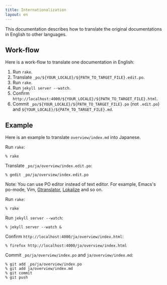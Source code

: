 ```yaml
---
title: Internationalization
layout: en
---
```


This documentation describes how to translate the original documentations in English to other languages.

## Work-flow

Here is a work-flow to translate one documentation in English:

  1. Run `rake`.
  2. Translate `_po/${YOUR_LOCALE}/${PATH_TO_TARGET_FILE}.edit.po`.
  3. Run `rake`.
  4. Run `jekyll server --watch`.
  5. Confirm `http://localhost:4000/${YOUR_LOCALE}/${PATH_TO_TARGET_FILE}.html`.
  6. Commit `_po/${YOUR_LOCALE}/${PATH_TO_TARGET_FILE}.po` (not `.edit.po`) and `${YOUR_LOCALE}/${PATH_TO_TARGET_FILE}.md`.

## Example

Here is an example to translate `overview/index.md` into Japanese.

Run `rake`:

~~~
% rake
~~~

Translate `_po/ja/overview/index.edit.po`:

~~~
% gedit _po/ja/overview/index.edit.po
~~~

Note: You can use PO editor instead of text editor. For example, Emacs's po-mode, Vim, [Gtranslator](https://wiki.gnome.org/Apps/Gtranslator), [Lokalize](http://userbase.kde.org/Lokalize) and so on.

Run `rake`:

~~~
% rake
~~~

Run `jekyll server --watch`:

~~~
% jekyll server --watch &
~~~

Confirm `http://localhost:4000/ja/overview/index.html`:

~~~
% firefox http://localhost:4000/ja/overview/index.html
~~~

Commit `_po/ja/overview/index.po` and `ja/overview/index.md`:

~~~
% git add _po/ja/overview/index.po
% git add ja/overview/index.md
% git commit
% git push
~~~

